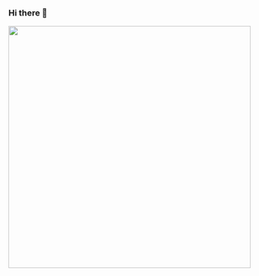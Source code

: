 ### Hi there 👋

<img 
  width="480" 
  src="https://cr-skills-chart-widget.azurewebsites.net/api/api?username=nikotomad" 
/>


<!--
**nikotomad/nikotomad** is a ✨ _special_ ✨ repository because its `README.md` (this file) appears on your GitHub profile.

Here are some ideas to get you started:

- 🔭 I’m currently working on ...
- 🌱 I’m currently learning ...
- 👯 I’m looking to collaborate on ...
- 🤔 I’m looking for help with ...
- 💬 Ask me about ...
- 📫 How to reach me: ...
- 😄 Pronouns: ...
- ⚡ Fun fact: ...
-->
